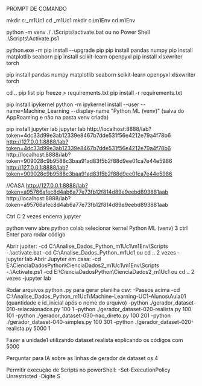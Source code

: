 PROMPT DE COMANDO

mkdir c:_m1Uc1 
cd _m1Uc1 mkdir 
c:\m1Env 
cd m1Env

python -m venv ./ 
.\Scripts\activate.bat ou no Power Shell .\Scripts\Activate.ps1 

python.exe -m pip install --upgrade pip 
pip install pandas numpy 
pip install matplotlib seaborn 
pip install scikit-learn openpyxl 
pip install xlsxwriter torch

pip install pandas numpy matplotlib seaborn scikit-learn openpyxl xlsxwriter torch

cd .. 
pip list pip freeze > requirements.txt 
pip install -r requirements.txt

pip install ipykernel python -m ipykernel install --user --name=Machine_Learning --display-name "Python ML (venv)" (salva do AppRoaming e não na pasta venv criada)

pip install jupyter lab 
jupyter lab 
http://localhost:8888/lab?token=4dc33d99e3ab12339e8467b7dde531f56e4212e79a4f78b6 
http://127.0.0.1:8888/lab?token=4dc33d99e3ab12339e8467b7dde531f56e4212e79a4f78b6
http://localhost:8888/lab?token=909028c9b9588c3baa91ad83f5b2f88d9ee01ca7e44e5986
http://127.0.0.1:8888/lab?token=909028c9b9588c3baa91ad83f5b2f88d9ee01ca7e44e5986

//CASA 
http://127.0.0.1:8888/lab?token=a95766afec8d4ab6a77e73fb12f814d89e9eebd893881aab 
http://localhost:8888/lab?token=a95766afec8d4ab6a77e73fb12f814d89e9eebd893881aab

Ctrl C 2 vezes encerra jupyter

python venv abre python colab selecionar kernel Python ML (venv) 3 ctrl Enter para rodar código

Abrir jupiter:
-cd C:\Analise_Dados_Python\_m1Uc1\m1Env\Scripts
-.\activate.bat
-cd C:\Analise_Dados_Python\_m1Uc1 ou cd .. 2 vezes
-jupyter lab
Abrir Jupyter em casa:
-cd E:\CienciaDadosPython\CienciaDados2\_m1Uc1\m1Env\Scripts
-.\Activate.ps1 
-cd E:\CienciaDadosPython\CienciaDados2\_m1Uc1 ou cd .. 2 vezes
-jupyter lab

Rodar arquivos python .py para gerar planilha csv:
-Passos acima
-cd C:\Analise_Dados_Python\_m1Uc1\Machine-Learning-UC1-Alunos\Aula01
(quantidade e id_inicial após o nome do arquivo)
-python ./gerador_dataset-010-relacaionados.py 100 1
-python ./gerador_dataset-020-realista.py 100 101
-python ./gerador_dataset-030-nao_direto.py 100 201
-python ./gerador_dataset-040-simples.py 100 301
-python ./gerador_dataset-020-realista.py 5000 1

Fazer a unidade1 utilizando dataset realista explicando os códigos com 5000

Perguntar para IA sobre as linhas de gerador de dataset os 4

Permitir execução de Scripts no powerShell:
-Set-ExecutionPolicy Unrestricted
-Digite S
